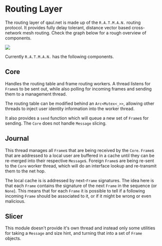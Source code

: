 # Routing Layer

The routing layer of qaul.net is made up of the `R.A.T.M.A.N.` routing
protocol.  It provides fully delay tolerant, distance vector based
cross-network mesh routing.  Check the graph below for a rough
overview of components.

![](/assets/dependencies.svg)

Currently `R.A.T.M.A.N.` has the following components.

## Core

Handles the routing table and frame routing workers. A thread listens
for `Frame`s to be sent out, while also polling for incoming frames
and sending them to a management thread.

The routing table can be modified behind an `Arc<Mutex<_>>`, allowing
other threads to inject user identity information into the worker
thread.

It also provides a `send` function which will queue a new set of
`Frame`s for sending. The `Core` does not handle `Message` slicing.

## Journal

This thread manages all `Frame`s that are being received by the
`Core`. `Frame`s that are addressed to a local user are buffered in a
cache until they can be re-merged into their respective
`Message`s. Foreign `Frame`s are being re-sent to the `Core` worker
thread, which will do an interface lookup and re-transmit them to the
net hop.

The local cache is is addressed by next-`Frame` signatures. The idea
here is that each `Frame` contains the signature of the next `Frame`
in the sequence (or `None`). This means that for each `Frame` it is
possible to tell if a following incoming `Frame` should be associated
to it, or if it might be wrong or even malicious.

## Slicer

This module doesn't provide it's own thread and instead only some
utilities for taking a `Message` and size hint, and turning that into
a set of `Frame` objects.
